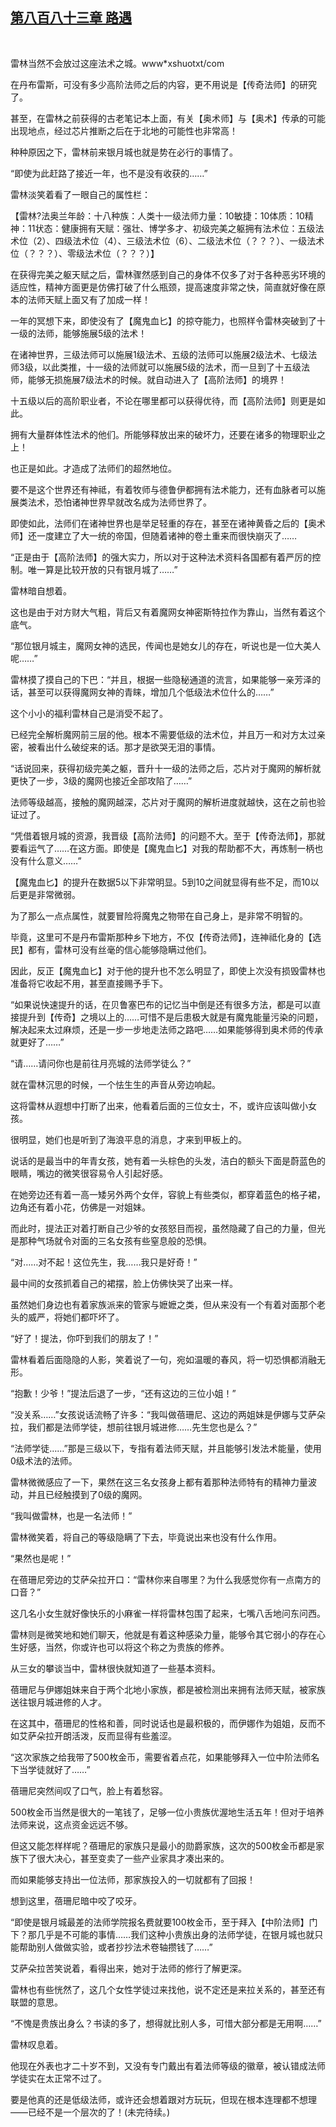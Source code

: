 ## [第八百八十三章 路遇](https://www.xxbiquge.com/11_11222/9024026.html)
﻿

  雷林当然不会放过这座法术之城。www*xshuotxt/com

  在丹布雷斯，可没有多少高阶法师之后的内容，更不用说是【传奇法师】的研究了。

  甚至，在雷林之前获得的古老笔记本上面，有关【奥术师】与【奥术】传承的可能出现地点，经过芯片推断之后在于北地的可能性也非常高！

  种种原因之下，雷林前来银月城也就是势在必行的事情了。

  “即使为此赶路了接近一年，也不是没有收获的……”

  雷林淡笑着看了一眼自己的属性栏：

  【雷林?法奥兰年龄：十八种族：人类十一级法师力量：10敏捷：10体质：10精神：11状态：健康拥有天赋：强壮、博学多才、初级完美之躯拥有法术位：五级法术位（2）、四级法术位（4）、三级法术位（6）、二级法术位（？？？）、一级法术位（？？？）、零级法术位（？？？）】

  在获得完美之躯天赋之后，雷林骤然感到自己的身体不仅多了对于各种恶劣环境的适应性，精神方面更是仿佛打破了什么瓶颈，提高速度非常之快，简直就好像在原本的法师天赋上面又有了加成一样！

  一年的冥想下来，即使没有了【魔鬼血匕】的掠夺能力，也照样令雷林突破到了十一级的法师，能够施展5级的法术！

  在诸神世界，三级法师可以施展1级法术、五级的法师可以施展2级法术、七级法师3级，以此类推，十一级的法师就可以施展5级的法术，而一旦到了十五级法师，能够无损施展7级法术的时候。就自动进入了【高阶法师】的境界！

  十五级以后的高阶职业者，不论在哪里都可以获得优待，而【高阶法师】则更是如此。

  拥有大量群体性法术的他们。所能够释放出来的破坏力，还要在诸多的物理职业之上！

  也正是如此。才造成了法师们的超然地位。

  要不是这个世界还有神祗，有着牧师与德鲁伊都拥有法术能力，还有血脉者可以施展类法术，恐怕诸神世界早就改名成为法师世界了。

  即使如此，法师们在诸神世界也是举足轻重的存在，甚至在诸神黄昏之后的【奥术师】还一度建立了大一统的帝国，但随着诸神的卷土重来而很快崩灭了……

  “正是由于【高阶法师】的强大实力，所以对于这种法术资料各国都有着严厉的控制。唯一算是比较开放的只有银月城了……”

  雷林暗自想着。

  这也是由于对方财大气粗，背后又有着魔网女神密斯特拉作为靠山，当然有着这个底气。

  “那位银月城主，魔网女神的选民，传闻也是她女儿的存在，听说也是一位大美人呢……”

  雷林摸了摸自己的下巴：“并且，根据一些隐秘通道的流言，如果能够一亲芳泽的话，甚至可以获得魔网女神的青睐，增加几个低级法术位什么的……”

  这个小小的福利雷林自己是消受不起了。

  已经完全解析魔网前三层的他。根本不需要低级的法术位，并且万一和对方太过亲密，被看出什么破绽来的话。那才是欲哭无泪的事情。

  “话说回来，获得初级完美之躯，晋升十一级的法师之后，芯片对于魔网的解析就更快了一步，3级的魔网也接近全部攻陷了……”

  法师等级越高，接触的魔网越深，芯片对于魔网的解析进度就越快，这在之前也验证过了。

  “凭借着银月城的资源，我晋级【高阶法师】的问题不大。至于【传奇法师】，那就要看运气了……在这方面。即使是【魔鬼血匕】对我的帮助都不大，再炼制一柄也没有什么意义……”

  【魔鬼血匕】的提升在数据5以下非常明显。5到10之间就显得有些不足，而10以后更是非常微弱。

  为了那么一点点属性，就要冒险将魔鬼之物带在自己身上，是非常不明智的。

  毕竟，这里可不是丹布雷斯那种乡下地方，不仅【传奇法师】，连神祗化身的【选民】都有，雷林可没有丝毫的信心能够隐瞒过他们。

  因此，反正【魔鬼血匕】对于他的提升也不怎么明显了，即使上次没有损毁雷林也准备将它收起不用，甚至直接赐予手下。

  “如果说快速提升的话，在贝鲁塞巴布的记忆当中倒是还有很多方法，都是可以直接提升到【传奇】之境以上的……可惜不是后患极大就是有魔鬼能量污染的问题，解决起来太过麻烦，还是一步一步地走法师之路吧……如果能够得到奥术师的传承就更好了……”

  “请……请问你也是前往月亮城的法师学徒么？”

  就在雷林沉思的时候，一个怯生生的声音从旁边响起。

  这将雷林从遐想中打断了出来，他看着后面的三位女士，不，或许应该叫做小女孩。

  很明显，她们也是听到了海浪平息的消息，才来到甲板上的。

  说话的是最当中的年青女孩，她有着一头棕色的头发，洁白的额头下面是蔚蓝色的眼睛，嘴边的微笑很容易令人引起好感。

  在她旁边还有着一高一矮另外两个女伴，容貌上有些类似，都穿着蓝色的格子裙，边角还有着小花，仿佛是一对姐妹。

  而此时，提法正对着打断自己少爷的女孩怒目而视，虽然隐藏了自己的力量，但光是那种气场就令对面的三名女孩有些窒息般的恐惧。

  “对……对不起！这位先生，我……我只是好奇！”

  最中间的女孩抓着自己的裙摆，脸上仿佛快哭了出来一样。

  虽然她们身边也有着家族派来的管家与嬷嬷之类，但从来没有一个有着对面那个老头的威严，将她们都吓坏了。

  “好了！提法，你吓到我们的朋友了！”

  雷林看着后面隐隐的人影，笑着说了一句，宛如温暖的春风，将一切恐惧都消融无形。

  “抱歉！少爷！”提法后退了一步，“还有这边的三位小姐！”

  “没关系……”女孩说话流畅了许多：“我叫做蓓珊尼、这边的两姐妹是伊娜与艾萨朵拉，我们都是法师学徒，想前往银月城进修……先生您也是么？”

  “法师学徒……”那是三级以下，专指有着法师天赋，并且能够引发法术能量，使用0级术法的法师。

  雷林微微感应了一下，果然在这三名女孩身上都有着那种法师特有的精神力量波动，并且已经触摸到了0级的魔网。

  “我叫做雷林，也是一名法师！”

  雷林微笑着，将自己的等级隐瞒了下去，毕竟说出来也没有什么作用。

  “果然也是呢！”

  在蓓珊尼旁边的艾萨朵拉开口：“雷林你来自哪里？为什么我感觉你有一点南方的口音？”

  这几名小女生就好像快乐的小麻雀一样将雷林包围了起来，七嘴八舌地问东问西。

  雷林则是微笑地和她们聊天，他就是有着这种感染力量，能够令其它弱小的存在心生好感，当然，你或许也可以将这个称之为贵族的修养。

  从三女的攀谈当中，雷林很快就知道了一些基本资料。

  蓓珊尼与伊娜姐妹来自于两个北地小家族，都是被检测出来拥有法师天赋，被家族送往银月城进修的人才。

  在这其中，蓓珊尼的性格和善，同时说话也是最积极的，而伊娜作为姐姐，反而不如艾萨朵拉开朗活泼，反而显得有些羞涩。

  “这次家族之给我带了500枚金币，需要省着点花，如果能够拜入一位中阶法师名下当学徒就好了……”

  蓓珊尼突然间叹了口气，脸上有着愁容。

  500枚金币当然是很大的一笔钱了，足够一位小贵族优渥地生活五年！但对于培养法师来说，这点资金远远不够。

  但这又能怎样样呢？蓓珊尼的家族只是最小的勋爵家族，这次的500枚金币都是家族下了很大决心，甚至变卖了一些产业家具才凑出来的。

  而如果能够支持出一位法师，那家族投入的一切就都有了回报！

  想到这里，蓓珊尼暗中咬了咬牙。

  “即使是银月城最差的法师学院报名费就要100枚金币，至于拜入【中阶法师】门下？那几乎是不可能的事情……我们这种小贵族出身的法师学徒，在银月城也就只能帮助别人做做实验，或者抄抄法术卷轴攒钱了……”

  艾萨朵拉苦笑说着，看得出来，她对于法师的修行了解更深。

  雷林也有些恍然了，这几个女性学徒过来找他，说不定还是来拉关系的，甚至还有联盟的意思。

  “不愧是贵族出身么？书读的多了，想得就比别人多，可惜大部分都是无用啊……”

  雷林叹息着。

  他现在外表也才二十岁不到，又没有专门戴出有着法师等级的徽章，被认错成法师学徒实在太正常不过了。

  要是他真的还是低级法师，或许还会想着跟对方玩玩，但现在根本连理都不想理——已经不是一个层次的了！(未完待续。)
